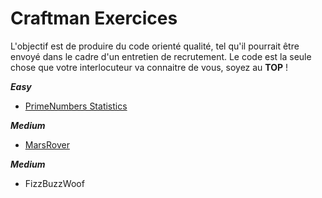 # Craftman Exercices


L'objectif est de produire du code orienté qualité, tel qu'il pourrait être envoyé dans le cadre d'un entretien de recrutement.
Le code est la seule chose que votre interlocuteur va connaitre de vous, soyez au **TOP** !

**_Easy_**
- [PrimeNumbers Statistics](https://github.com/geleouet/exercices/tree/master/primeStatistics)
 
 
**_Medium_**
- [MarsRover](https://github.com/geleouet/exercices/tree/master/marsRover)

**_Medium_**
- FizzBuzzWoof
